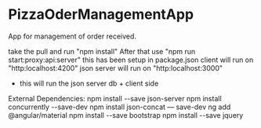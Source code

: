 # PizzaOderManagementApp
 App for management of order received.
 
 take the pull and run "npm install"
 After that use "npm run start:proxy:api:server"
 this has been setup in package.json
 client will run on "http:localhost:4200"
 json server will run on "http:localhost:3000"
 
 
 
 - this will run the json server db + client side
 
External Dependencies:
npm install --save json-server
npm install concurrently --save-dev
npm install json-concat — save-dev
ng add @angular/material
npm install --save bootstrap
npm install --save jquery
